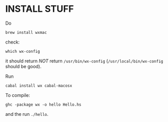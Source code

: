 # INSTALL STUFF

Do

```
brew install wxmac
```

check:

```
which wx-config
```

it should return *NOT* return  `/usr/bin/wx-config` (`/usr/local/bin/wx-config` should be good).

Run

```
cabal install wx cabal-macosx
```

To compile:

```
ghc -package wx -o hello Hello.hs
```

and the run `./hello`.